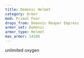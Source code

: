 ```yaml
---
title: Demonic Helmet
category: Armor
mod: Primal Fear
drops_from: Demonic Reaper Empress
armor_set: Demonic
armor_type: Helmet
max_armor: 14106
---
```


unlimited oxygen
